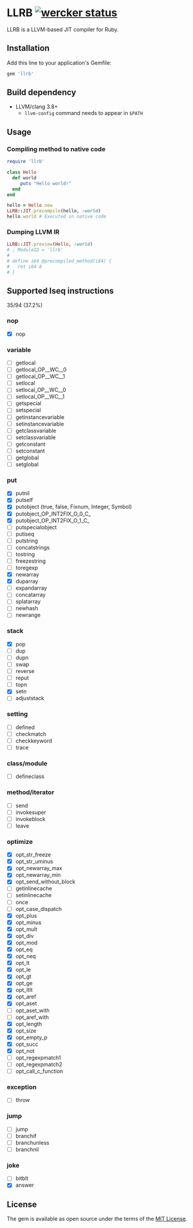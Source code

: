 # LLRB [![wercker status](https://app.wercker.com/status/71d808ff9de7f4f411714d40f9e99127/s/master "wercker status")](https://app.wercker.com/project/byKey/71d808ff9de7f4f411714d40f9e99127)

LLRB is a LLVM-based JIT compiler for Ruby.

## Installation

Add this line to your application's Gemfile:

```ruby
gem 'llrb'
```

## Build dependency

- LLVM/clang 3.8+
  - `llvm-config` command needs to appear in `$PATH`

## Usage
### Compiling method to native code

```rb
require 'llrb'

class Hello
  def world
     puts "Hello world!"
  end
end

hello = Hello.new
LLRB::JIT.precompile(hello, :world)
hello.world # Executed in native code
```

### Dumping LLVM IR

```rb
LLRB::JIT.preview(Hello, :world)
# ; ModuleID = 'llrb'
#
# define i64 @precompiled_method(i64) {
#   ret i64 8
# }
```

## Supported Iseq instructions

35/94 (37.2%)

### nop
- [x] nop

### variable
- [ ] getlocal
- [ ] getlocal\_OP\_\_WC\_\_0
- [ ] getlocal\_OP\_\_WC\_\_1
- [ ] setlocal
- [ ] setlocal\_OP\_\_WC\_\_0
- [ ] setlocal\_OP\_\_WC\_\_1
- [ ] getspecial
- [ ] setspecial
- [ ] getinstancevariable
- [ ] setinstancevariable
- [ ] getclassvariable
- [ ] setclassvariable
- [ ] getconstant
- [ ] setconstant
- [ ] getglobal
- [ ] setglobal

### put
- [x] putnil
- [x] putself
- [x] putobject (true, false, Fixnum, Integer, Symbol)
- [x] putobject\_OP\_INT2FIX\_O\_0\_C\_
- [x] putobject\_OP\_INT2FIX\_O\_1\_C\_
- [ ] putspecialobject
- [ ] putiseq
- [ ] putstring
- [ ] concatstrings
- [ ] tostring
- [ ] freezestring
- [ ] toregexp
- [x] newarray
- [x] duparray
- [ ] expandarray
- [ ] concatarray
- [ ] splatarray
- [ ] newhash
- [ ] newrange

### stack
- [x] pop
- [ ] dup
- [ ] dupn
- [ ] swap
- [ ] reverse
- [ ] reput
- [ ] topn
- [x] setn
- [ ] adjuststack

### setting
- [ ] defined
- [ ] checkmatch
- [ ] checkkeyword
- [ ] trace

### class/module
- [ ] defineclass

### method/iterator
- [ ] send
- [ ] invokesuper
- [ ] invokeblock
- [ ] leave

### optimize
- [x] opt\_str\_freeze
- [x] opt\_str\_uminus
- [x] opt\_newarray\_max
- [x] opt\_newarray\_min
- [x] opt\_send\_without\_block
- [ ] getinlinecache
- [ ] setinlinecache
- [ ] once
- [ ] opt\_case\_dispatch
- [x] opt\_plus
- [x] opt\_minus
- [x] opt\_mult
- [x] opt\_div
- [x] opt\_mod
- [x] opt\_eq
- [x] opt\_neq
- [x] opt\_lt
- [x] opt\_le
- [x] opt\_gt
- [x] opt\_ge
- [x] opt\_ltlt
- [x] opt\_aref
- [x] opt\_aset
- [ ] opt\_aset\_with
- [ ] opt\_aref\_with
- [x] opt\_length
- [x] opt\_size
- [x] opt\_empty\_p
- [x] opt\_succ
- [x] opt\_not
- [ ] opt\_regexpmatch1
- [ ] opt\_regexpmatch2
- [ ] opt\_call\_c\_function

### exception
- [ ] throw

### jump
- [ ] jump
- [ ] branchif
- [ ] branchunless
- [ ] branchnil

### joke
- [ ] bitblt
- [x] answer

## License

The gem is available as open source under the terms of the [MIT License](http://opensource.org/licenses/MIT).
